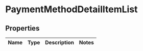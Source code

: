 
# PaymentMethodDetailItemList

## Properties
Name | Type | Description | Notes
------------ | ------------- | ------------- | -------------



